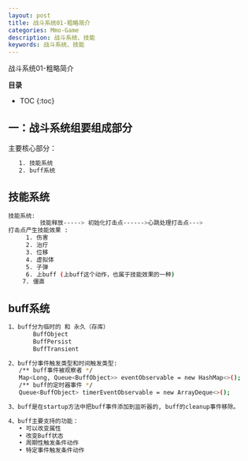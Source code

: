 ```yaml
---
layout: post
title: 战斗系统01-粗略简介
categories: Mmo-Game
description: 战斗系统、技能
keywords: 战斗系统、技能
---
```


战斗系统01-粗略简介

**目录**

* TOC
{:toc}

## 一：战斗系统组要组成部分

主要核心部分：
```sh
   1. 技能系统
   2. buff系统
```

## 技能系统

```sh
技能系统:
         技能释放-----> 初始化打击点------>心跳处理打击点--->
打击点产生技能效果 :
     1. 伤害
     2. 治疗
     3. 位移
     4. 虚拟体
     5. 子弹
     6. 上buff (上buff这个动作，也属于技能效果的一种)
    7. 僵直
```

## buff系统

```sh
1、buff分为临时的 和 永久（存库）
       BuffObject 
       BuffPersist
       BuffTransient 

2、buff分事件触发类型和时间触发类型:
   /** buff事件被观察者 */
   Map<Long, Queue<BuffObject>> eventObservable = new HashMap<>();
   /** buff的定时器事件 */
   Queue<BuffObject> timerEventObservable = new ArrayDeque<>();

3、buff是在startup方法中把buff事件添加到监听器的, buff的cleanup事件移除。

4、buff主要支持的功能：
   • 可以改变属性
   • 改变Buff状态
   • 周期性触发条件动作
   • 特定事件触发条件动作
```






